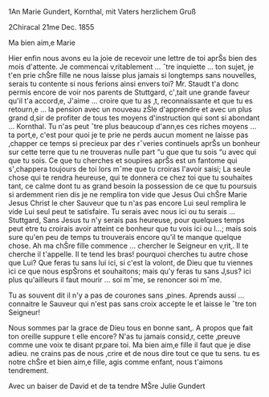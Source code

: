 1An Marie Gundert, Kornthal, mit Vaters herzlichem Gruß

 2Chiracal 21me Dec. 1855

Ma bien aim‚e Marie

Hier enfin nous avons eu la joie de recevoir une lettre de toi aprŠs bien des mois d'attente. Je commencai v‚ritablement … ˆtre inquiette … ton sujet, je t'en prie chŠre fille ne nous laisse plus jamais si longtemps sans nouvelles, serais tu contente si nous ferions ainsi envers toi? 
Mr. Staudt t'a donc permis encore de voir nos parents de Stuttgard, c'‚tait une grande faveur qu'il t'a accord‚e, J'aime … croire que tu as ‚t‚ reconnaissante et que tu es retourn‚e … la pension avec un nouveau zŠle d'apprendre et avec un plus grand d‚sir de profiter de tous tes moyens d'instruction qui sont si abondant … Kornthal. Tu n'as peut ˆtre plus beaucoup d'ann‚es ces riches moyens … ta port‚e, c'est pour quoi je te prie ne perds aucun moment ne laisse pas ‚chapper ce temps si precieux par des rˆveries continuels aprŠs un bonheur sur cette terre que tu ne trouveras nulle part “u que que tu sois “u avec qui que tu sois. Ce que tu cherches et soupires aprŠs est un fantome qui s'‚chappera toujours de toi lors mˆme que tu croiras l'avoir saisi; La seule chose qui te rendra heureuse, qui te donnera ce chez toi que tu souhaites tant, ce calme dont tu as grand besoin la possession de ce que tu poursuis si ardemment rien dis je ne remplira ton vide que Jesus Oui chŠre Marie Jesus Christ le cher Sauveur que tu n'as pas encore Lui seul remplira le vide Lui seul peut te satisfaire. Tu serais avec nous ici ou tu serais … Stuttgard, Sans Jesus tu n'y serais pas heureuse, pour quelques temps peut etre tu croirais avoir atteint ce bonheur que tu vois ici ou l…; mais sois sure qu'en peu de temps tu trouverais encore qu'il te manque quelque chose. Ah ma chŠre fille commence … chercher le Seigneur en v‚rit‚. Il te cherche il t'appelle. Il te tend les bras! pourquoi cherches tu autre chose que Lui? Que feras tu sans lui ici, si c'est la volont‚ de Dieu que tu viennes ici ce que nous espŠrons et souhaitons; mais qu'y feras tu sans J‚sus? ici plus qu'ailleurs il faut mourir … soi mˆme, se renoncer soi mˆme.

Tu as souvent dit il n'y a pas de courones sans ‚pines. Aprends aussi … connaitre le Sauveur qui n'est pas sans croix accepte le et laisse le ˆtre ton Seigneur!

Nous sommes par la grace de Dieu tous en bonne sant‚. A propos que fait ton oreille suppure t elle encore? N'as tu jamais consid‚r‚ cette ‚preuve comme une voix te disant pr‚pare toi. Ma bien aim‚e fille il faut que je dise adieu. ne crains pas de nous ‚crire et de nous dire tout ce que tu sens. tu es notre chŠre et bien aim‚e fille, agis comme enfant, nous t'aimons tendrement.

Avec un baiser de David et de ta tendre MŠre
 Julie Gundert


